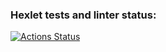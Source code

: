 ### Hexlet tests and linter status:
[![Actions Status](https://github.com/Yury0110/layout-designer-project-lvl1/workflows/hexlet-check/badge.svg)](https://github.com/Yury0110/layout-designer-project-lvl1/actions)